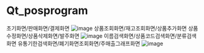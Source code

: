 # Qt_posprogram
초기화면/판매화면/결제화면
![image](https://user-images.githubusercontent.com/95518178/166154355-61f52d72-602a-48fe-9d3e-13087b29430a.png)
상품조회화면/재고조회화면/상품추가화면
상품수정화면/상품삭제화면/발주화면
![image](https://user-images.githubusercontent.com/95518178/166154371-0ec1e56f-46d4-49ba-8ea1-0aa73abfde29.png)
이름검색화면/상품코드검색화면/분류검색화면
유통기한검색화면/폐기화면조회화면/주매출그래프화면
![image](https://user-images.githubusercontent.com/95518178/166154377-3afa08f6-313c-434c-8025-6e9077de7c89.png)
